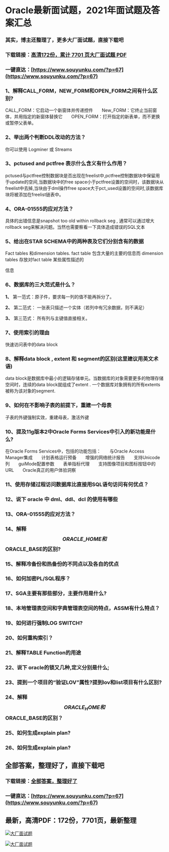 # Oracle最新面试题，2021年面试题及答案汇总

### 其实，博主还整理了，更多大厂面试题，直接下载吧

### 下载链接：[高清172份，累计 7701 页大厂面试题  PDF](https://www.souyunku.com/?p=67)

### 一键直达：[https://www.souyunku.com/?p=67](https://www.souyunku.com/?p=67)



### 1、解释CALL_FORM，NEW_FORM和OPEN_FORM之间有什么区别?

CALL_FORM：它启动一个新窗体并传递控件　　New_FORM：它终止当前窗体，并用指定的新窗体替换它　　OPEN_FORM：打开指定的新表单，而不更换或暂停父表单。


### 2、举出两个判断DDL改动的方法？

你可以使用 Logminer 或 Streams


### 3、pctused and pctfree 表示什么含义有什么作用？

pctused与pctfree控制数据块是否出现在freelist中,pctfree控制数据块中保留用于update的空间,当数据块中的free space小于pctfree设置的空间时，该数据块从freelist中去掉,当块由于dml操作free space大于pct_used设置的空间时,该数据库块将被添加在freelist链表中。


### 4、ORA-01555的应对方法？

具体的出错信息是snapshot too old within rollback seg , 通常可以通过增大rollback seg来解决问题。当然也需要察看一下具体造成错误的SQL文本


### 5、给出在STAR SCHEMA中的两种表及它们分别含有的数据

Fact tables 和dimension tables. fact table 包含大量的主要的信息而 dimension tables 存放对fact table 某些属性描述的

信息


### 6、数据库的三大范式是什么？

**1、** 第一范式：原子件，要求每一列的值不能再拆分了。

**2、** 第二范式： 一张表只描述一个实体（若列中有冗余数据，则不满足）

**3、** 第三范式： 所有列与主键值直接相关。


### 7、使用索引的理由

快速访问表中的data block


### 8、解释data block , extent 和 segment的区别(这里建议用英文术语)

data block是数据库中最小的逻辑存储单元。当数据库的对象需要更多的物理存储空间时，连续的data block就组成了extent . 一个数据库对象拥有的所有extents被称为该对象的segment.


### 9、如何在不影响子表的前提下，重建一个母表

子表的外键强制实效，重建母表，激活外键


### 10、提及11g版本2中Oracle Forms Services中引入的新功能是什么?

在Oracle Forms Services中，包括的功能包括：　　与Oracle Access Manager集成　　计划表格运行预备　　增强的网络统计报告　　支持Unicode列　　guiMode配置参数　　表单指标代理　　支持图像项目和图标按钮中的URL　　Oracle真正的用户体验洞察


### 11、使用存储过程访问数据库比直接用SQL语句访问有何优点？
### 12、说下 oracle 中 dml、ddl、dcl 的使用有哪些
### 13、ORA-01555的应对方法？
### 14、解释$$ORACLE\_HOME和$$ORACLE_BASE的区别?
### 15、解释冷备份和热备份的不同点以及各自的优点
### 16、如何加密PL/SQL程序？
### 17、SGA主要有那些部分，主要作用是什么?
### 18、本地管理表空间和字典管理表空间的特点，ASSM有什么特点？
### 19、如何进行强制LOG SWITCH?
### 20、如何重构索引？
### 21、解释TABLE Function的用途
### 22、说下 oracle的锁又几种,定义分别是什么;
### 23、提到一个项目的“验证LOV”属性?提到lov和list项目有什么区别?
### 24、解释$$ORACLE_HOME和$$ORACLE_BASE的区别？
### 25、如何生成explain plan?
### 26、如何生成explain plan?




## 全部答案，整理好了，直接下载吧

### 下载链接：[全部答案，整理好了](https://www.souyunku.com/?p=67)

### 一键直达：[https://www.souyunku.com/?p=67](https://www.souyunku.com/?p=67)


## 最新，高清PDF：172份，7701页，最新整理

[![大厂面试题](https://www.souyunku.com/wp-content/uploads/weixin/mst.png "大厂面试题")](https://www.souyunku.com/wp-content/uploads/weixin/githup-weixin.png"大厂面试题")

[![大厂面试题](https://www.souyunku.com/wp-content/uploads/weixin/githup-weixin.png "架构师专栏")](https://www.souyunku.com/wp-content/uploads/weixin/githup-weixin.png "架构师专栏")
